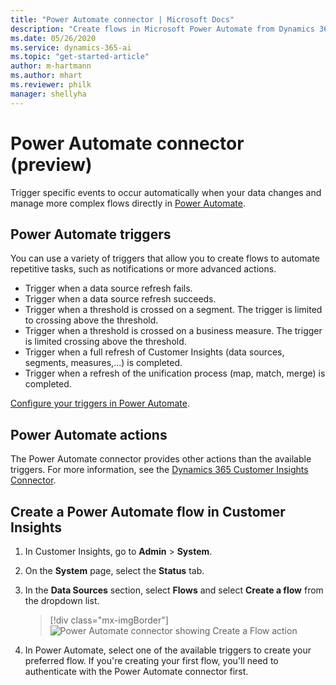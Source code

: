 ```yaml
---
title: "Power Automate connector | Microsoft Docs"
description: "Create flows in Microsoft Power Automate from Dynamics 365 Customer Insights."
ms.date: 05/26/2020
ms.service: dynamics-365-ai
ms.topic: "get-started-article"
author: m-hartmann
ms.author: mhart
ms.reviewer: philk
manager: shellyha
---
```


# Power Automate connector (preview)

Trigger specific events to occur automatically when your data changes and manage more complex flows directly in [Power Automate](https://flow.microsoft.com/).

## Power Automate triggers

You can use a variety of triggers that allow you to create flows to automate repetitive tasks, such as notifications or more advanced actions. 

- Trigger when a data source refresh fails. 
- Trigger when a data source refresh succeeds.
- Trigger when a threshold is crossed on a segment. The trigger is limited to crossing above the threshold.
- Trigger when a threshold is crossed on a business measure. The trigger is limited crossing above the threshold.
- Trigger when a full refresh of Customer Insights (data sources, segments, measures,...) is completed.
- Trigger when a refresh of the unification process (map, match, merge) is completed.

[Configure your triggers in Power Automate](https://flow.microsoft.com/connectors/shared_customerinsights/dynamics-365-customer-insights-connector/).

## Power Automate actions
The Power Automate connector provides other actions than the available triggers. For more information, see the [Dynamics 365 Customer Insights Connector](https://docs.microsoft.com/connectors/customerinsights/).

## Create a Power Automate flow in Customer Insights

1. In Customer Insights, go to **Admin** > **System**.

1. On the **System** page, select the **Status** tab.

1. In the **Data Sources** section, select **Flows** and select **Create a flow** from the dropdown list.
   > [!div class="mx-imgBorder"]
   > ![Power Automate connector showing Create a Flow action](media/power-automate-connector-create-flow.png "Power Automate connector showing Create a Flow action")

1. In Power Automate, select one of the available triggers to create your preferred flow. If you're creating your first flow, you'll need to authenticate with the Power Automate connector first.
